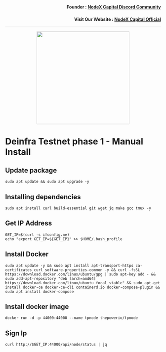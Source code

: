 <h3><p style="font-size:14px" align="right">Founder :
<a href="https://discord.gg/nodexcapital" target="_blank">NodeX Capital Discord Community</a></p></h3>
<h3><p style="font-size:14px" align="right">Visit Our Website :
<a href="https://discord.gg/nodexcapital" target="_blank">NodeX Capital Official</a></p></h3>
<hr>


<p align="center">
  <img height="300" height="auto" src="https://user-images.githubusercontent.com/38981255/198820722-9f95bc3c-2963-4bda-8886-33c6ce89b13b.PNG">
</p>

# Deinfra Testnet phase 1 - Manual Install

## Update package
```
sudo apt update && sudo apt upgrade -y
```

## Installing dependencies
```
sudo apt install curl build-essential git wget jq make gcc tmux -y
```

## Get IP Address
```
GET_IP=$(curl -s ifconfig.me)
echo "export GET_IP=${GET_IP}" >> $HOME/.bash_profile
```

## Install Docker
```
sudo apt update -y && sudo apt install apt-transport-https ca-certificates curl software-properties-common -y && curl -fsSL https://download.docker.com/linux/ubuntu/gpg | sudo apt-key add - && sudo add-apt-repository "deb [arch=amd64] https://download.docker.com/linux/ubuntu focal stable" && sudo apt-get install docker-ce docker-ce-cli containerd.io docker-compose-plugin && sudo apt install docker-compose
```

## Install docker image
```
docker run -d -p 44000:44000 --name tpnode thepowerio/tpnode
```

## Sign Ip
```
curl http://$GET_IP:44000/api/node/status | jq
```

